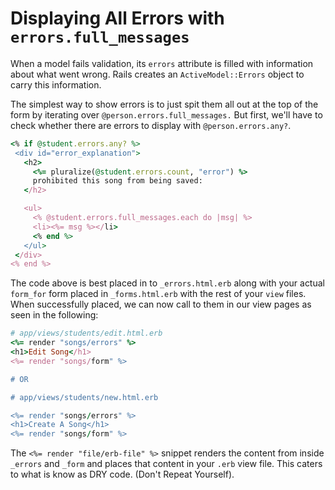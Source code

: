 # Displaying All Errors with `errors.full_messages`

When a model fails validation, its `errors` attribute is filled with information about what went wrong. Rails creates an `ActiveModel::Errors` object to carry this information.

The simplest way to show errors is to just spit them all out at the top of the form by iterating over `@person.errors.full_messages.` But first, we'll have to check whether there are errors to display with `@person.errors.any?`.
```ruby
<% if @student.errors.any? %>
 <div id="error_explanation">
   <h2>
     <%= pluralize(@student.errors.count, "error") %>
     prohibited this song from being saved:
   </h2>

   <ul>
     <% @student.errors.full_messages.each do |msg| %>
     <li><%= msg %></li>
     <% end %>
   </ul>
 </div>
<% end %>

```

The code above is best placed in to `_errors.html.erb` along with your actual `form_for` form placed in `_forms.html.erb` with the rest of your `view` files. When successfully placed, we can now call to them in our view pages as seen in the following:

```ruby
# app/views/students/edit.html.erb
<%= render "songs/errors" %>
<h1>Edit Song</h1>
<%= render "songs/form" %>

# OR

# app/views/students/new.html.erb

<%= render "songs/errors" %>
<h1>Create A Song</h1>
<%= render "songs/form" %>
```

The `<%= render "file/erb-file" %>` snippet renders the content from inside `_errors` and `_form` and places that content in your `.erb` view file. This caters to what is know as DRY code. (Don't Repeat Yourself).
